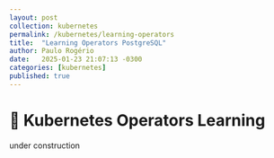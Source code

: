 ```yaml
---
layout: post
collection: kubernetes
permalink: /kubernetes/learning-operators
title:  "Learning Operators PostgreSQL"
author: Paulo Rogério
date:   2025-01-23 21:07:13 -0300
categories: [kubernetes]
published: true
---
```


# 🚀 Kubernetes Operators Learning

under construction
